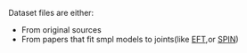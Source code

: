 Dataset files are either:
- From original sources
- From papers that fit smpl models to joints(like [EFT](https://arxiv.org/abs/2004.03686),or [SPIN](https://arxiv.org/abs/1909.12828))

